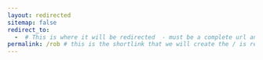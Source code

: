 ```yaml
---
layout: redirected
sitemap: false
redirect_to:
  -  # This is where it will be redirected  - must be a complete url and a space after the -
permalink: /rob # this is the shortlink that we will create the / is required - MUST MATCH the name of the file and a space after the :
---
```

